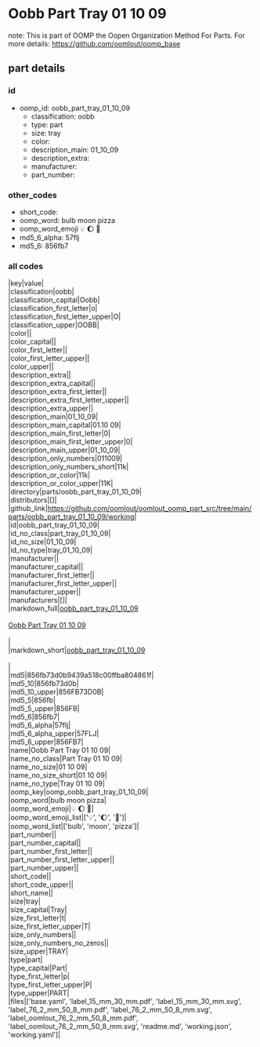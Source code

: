 # Oobb Part Tray 01 10 09  

note: This is part of OOMP the Oopen Organization Method For Parts. For more details: https://github.com/oomlout/oomp_base

##  part details





### id
* oomp_id: oobb_part_tray_01_10_09
  * classification: oobb
  * type: part
  * size: tray
  * color: 
  * description_main: 01_10_09
  * description_extra: 
  * manufacturer: 
  * part_number: 

### other_codes
* short_code: 
* oomp_word: bulb moon pizza
* oomp_word_emoji :bulb: :moon: :pizza:
* md5_6_alpha: 57flj
* md5_6: 856fb7

### all codes 
|key|value|  
|classification|oobb|  
|classification_capital|Oobb|  
|classification_first_letter|o|  
|classification_first_letter_upper|O|  
|classification_upper|OOBB|  
|color||  
|color_capital||  
|color_first_letter||  
|color_first_letter_upper||  
|color_upper||  
|description_extra||  
|description_extra_capital||  
|description_extra_first_letter||  
|description_extra_first_letter_upper||  
|description_extra_upper||  
|description_main|01_10_09|  
|description_main_capital|01.10 09|  
|description_main_first_letter|0|  
|description_main_first_letter_upper|0|  
|description_main_upper|01_10_09|  
|description_only_numbers|011009|  
|description_only_numbers_short|11k|  
|description_or_color|11k|  
|description_or_color_upper|11K|  
|directory|parts/oobb_part_tray_01_10_09|  
|distributors|[]|  
|github_link|https://github.com/oomlout/oomlout_oomp_part_src/tree/main/parts/oobb_part_tray_01_10_09/working|  
|id|oobb_part_tray_01_10_09|  
|id_no_class|part_tray_01_10_09|  
|id_no_size|01_10_09|  
|id_no_type|tray_01_10_09|  
|manufacturer||  
|manufacturer_capital||  
|manufacturer_first_letter||  
|manufacturer_first_letter_upper||  
|manufacturer_upper||  
|manufacturers|[]|  
|markdown_full|[oobb_part_tray_01_10_09](https://github.com/oomlout/oomlout_oomp_part_src/tree/main/parts/oobb_part_tray_01_10_09/working)<br>[](https://github.com/oomlout/oomlout_oomp_part_src/tree/main/parts/oobb_part_tray_01_10_09/working)<br>[Oobb Part Tray 01 10 09](https://github.com/oomlout/oomlout_oomp_part_src/tree/main/parts/oobb_part_tray_01_10_09/working)<br><br>|  
|markdown_short|[oobb_part_tray_01_10_09](https://github.com/oomlout/oomlout_oomp_part_src/tree/main/parts/oobb_part_tray_01_10_09/working)<br><br>|  
|md5|856fb73d0b9439a518c00ffba804861f|  
|md5_10|856fb73d0b|  
|md5_10_upper|856FB73D0B|  
|md5_5|856fb|  
|md5_5_upper|856FB|  
|md5_6|856fb7|  
|md5_6_alpha|57flj|  
|md5_6_alpha_upper|57FLJ|  
|md5_6_upper|856FB7|  
|name|Oobb Part Tray 01 10 09|  
|name_no_class|Part Tray 01 10 09|  
|name_no_size|01 10 09|  
|name_no_size_short|01 10 09|  
|name_no_type|Tray 01 10 09|  
|oomp_key|oomp_oobb_part_tray_01_10_09|  
|oomp_word|bulb moon pizza|  
|oomp_word_emoji|:bulb: :moon: :pizza:|  
|oomp_word_emoji_list|[':bulb:', ':moon:', ':pizza:']|  
|oomp_word_list|['bulb', 'moon', 'pizza']|  
|part_number||  
|part_number_capital||  
|part_number_first_letter||  
|part_number_first_letter_upper||  
|part_number_upper||  
|short_code||  
|short_code_upper||  
|short_name||  
|size|tray|  
|size_capital|Tray|  
|size_first_letter|t|  
|size_first_letter_upper|T|  
|size_only_numbers||  
|size_only_numbers_no_zeros||  
|size_upper|TRAY|  
|type|part|  
|type_capital|Part|  
|type_first_letter|p|  
|type_first_letter_upper|P|  
|type_upper|PART|  
|files|['base.yaml', 'label_15_mm_30_mm.pdf', 'label_15_mm_30_mm.svg', 'label_76_2_mm_50_8_mm.pdf', 'label_76_2_mm_50_8_mm.svg', 'label_oomlout_76_2_mm_50_8_mm.pdf', 'label_oomlout_76_2_mm_50_8_mm.svg', 'readme.md', 'working.json', 'working.yaml']|  
